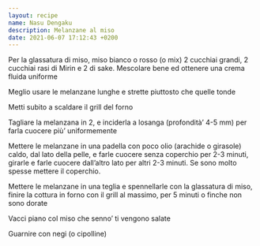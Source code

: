 ```yaml
---
layout: recipe
name: Nasu Dengaku
description: Melanzane al miso
date: 2021-06-07 17:12:43 +0200
---
```


Per la glassatura di miso, miso bianco o rosso (o mix) 2 cucchiai grandi, 2 cucchiai rasi di Mirin e 2 di sake. Mescolare bene ed ottenere una crema fluida uniforme

Meglio usare le melanzane lunghe e strette piuttosto che quelle tonde

Metti subito a scaldare il grill del forno

Tagliare la melanzana in 2, e inciderla a losanga (profondità’ 4-5 mm) per farla cuocere più’ uniformemente

Mettere le melanzane in una padella con poco olio (arachide o girasole) caldo, dal lato della pelle, e farle cuocere senza coperchio per 2-3 minuti, girarle e farle cuocere dall’altro lato per altri 2-3 minuti. Se sono molto spesse mettere il coperchio.

Mettere le melanzane in una teglia e spennellarle con la glassatura di miso, finire la cottura in forno con il grill al massimo, per 5 minuti o finche non sono dorate

Vacci piano col miso che senno’ ti vengono salate


Guarnire con negi (o cipolline)

